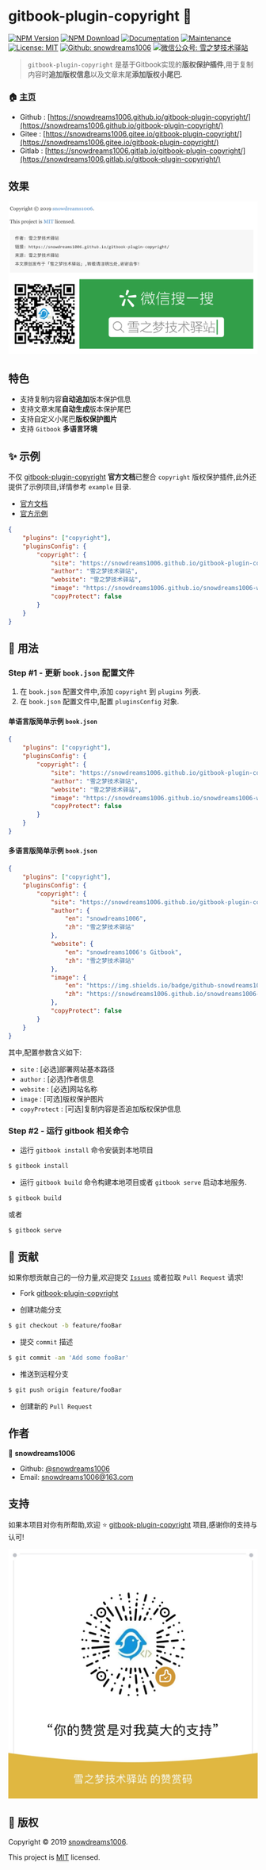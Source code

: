 # gitbook-plugin-copyright 👋

[![NPM Version](https://img.shields.io/npm/v/gitbook-plugin-copyright.svg)](https://www.npmjs.com/package/gitbook-plugin-copyright)
[![NPM Download](https://img.shields.io/npm/dt/gitbook-plugin-copyright.svg)](https://www.npmjs.com/package/gitbook-plugin-copyright)
[![Documentation](https://img.shields.io/badge/documentation-yes-brightgreen.svg)](https://github.com/snowdreams1006/gitbook-plugin-copyright#readme)
[![Maintenance](https://img.shields.io/badge/Maintained%3F-yes-green.svg)](https://github.com/snowdreams1006/gitbook-plugin-copyright/graphs/commit-activity)
[![License: MIT](https://img.shields.io/npm/l/gitbook-plugin-copyright.svg)](https://github.com/snowdreams1006/gitbook-plugin-copyright/blob/master/LICENSE)
[![Github: snowdreams1006](https://img.shields.io/badge/github-snowdreams1006-brightgreen.svg)](https://github.com/snowdreams1006)
[![微信公众号: 雪之梦技术驿站](https://img.shields.io/badge/%E5%BE%AE%E4%BF%A1%E5%85%AC%E4%BC%97%E5%8F%B7-%E9%9B%AA%E4%B9%8B%E6%A2%A6%E6%8A%80%E6%9C%AF%E9%A9%BF%E7%AB%99-brightgreen.svg)](https://snowdreams1006.github.io/snowdreams1006-wechat-public.jpeg)

> `gitbook-plugin-copyright` 是基于Gitbook实现的**版权保护插件**,用于复制内容时**追加版权信息**以及文章末尾**添加版权小尾巴**.

### 🏠 [主页](https://github.com/snowdreams1006/gitbook-plugin-copyright#readme)

- Github : [https://snowdreams1006.github.io/gitbook-plugin-copyright/](https://snowdreams1006.github.io/gitbook-plugin-copyright/)
- Gitee : [https://snowdreams1006.gitee.io/gitbook-plugin-copyright/](https://snowdreams1006.gitee.io/gitbook-plugin-copyright/)
- Gitlab : [https://snowdreams1006.gitlab.io/gitbook-plugin-copyright/](https://snowdreams1006.gitlab.io/gitbook-plugin-copyright/)

## 效果

![copyright-use-preview.png](copyright-use-preview.png)

## 特色

- 支持复制内容**自动追加**版本保护信息
- 支持文章末尾**自动生成**版本保护尾巴
- 支持自定义小尾巴**版权保护图片**
- 支持 `Gitbook` **多语言环境**

## ✨ 示例

不仅 [gitbook-plugin-copyright](https://github.com/snowdreams1006/gitbook-plugin-copyright) **官方文档**已整合 `copyright` 版权保护插件,此外还提供了示例项目,详情参考 `example` 目录.

- [官方文档](https://github.com/snowdreams1006/gitbook-plugin-copyright/tree/master/docs)
- [官方示例](https://github.com/snowdreams1006/gitbook-plugin-copyright/tree/master/example)

```json
{
    "plugins": ["copyright"],
    "pluginsConfig": {
        "copyright": {
            "site": "https://snowdreams1006.github.io/gitbook-plugin-copyright",
            "author": "雪之梦技术驿站",
            "website": "雪之梦技术驿站",
            "image": "https://snowdreams1006.github.io/snowdreams1006-wechat-open.png",
            "copyProtect": false
        }
    }
}
```

## 🚀 用法

### Step #1 - 更新 `book.json` 配置文件

1. 在 `book.json` 配置文件中,添加 `copyright` 到 `plugins` 列表.
2. 在 `book.json` 配置文件中,配置 `pluginsConfig` 对象.

#### 单语言版简单示例 `book.json` 

```json
{
    "plugins": ["copyright"],
    "pluginsConfig": {
        "copyright": {
            "site": "https://snowdreams1006.github.io/gitbook-plugin-copyright",
            "author": "雪之梦技术驿站",
            "website": "雪之梦技术驿站",
            "image": "https://snowdreams1006.github.io/snowdreams1006-wechat-open.png",
            "copyProtect": false
        }
    }
}
```

#### 多语言版简单示例 `book.json` 

```json
{
    "plugins": ["copyright"],
    "pluginsConfig": {
        "copyright": {
            "site": "https://snowdreams1006.github.io/gitbook-plugin-copyright",
            "author": {
                "en": "snowdreams1006",
                "zh": "雪之梦技术驿站"
            },
            "website": {
                "en": "snowdreams1006's Gitbook",
                "zh": "雪之梦技术驿站"
            },
            "image": {
                "en": "https://img.shields.io/badge/github-snowdreams1006-brightgreen.svg",
                "zh": "https://snowdreams1006.github.io/snowdreams1006-wechat-open.png"
            },
            "copyProtect": false
        }
    }
}
```

其中,配置参数含义如下: 

- `site` : [必选]部署网站基本路径
- `author` : [必选]作者信息
- `website` : [必选]网站名称
- `image` : [可选]版权保护图片
- `copyProtect` : [可选]复制内容是否追加版权保护信息

### Step #2 - 运行 gitbook 相关命令

- 运行 `gitbook install` 命令安装到本地项目

```bash
$ gitbook install
```

- 运行 `gitbook build` 命令构建本地项目或者 `gitbook serve` 启动本地服务.

```bash
$ gitbook build
```

或者

```bash
$ gitbook serve
```

## 🤝 贡献

如果你想贡献自己的一份力量,欢迎提交 [`Issues`](https://github.com/snowdreams1006/gitbook-plugin-copyright/issues) 或者拉取 `Pull Request` 请求!

- Fork [gitbook-plugin-copyright](https://github.com/snowdreams1006/gitbook-plugin-copyright/fork)

- 创建功能分支

```bash
$ git checkout -b feature/fooBar
```

- 提交 `commit` 描述

```bash
$ git commit -am 'Add some fooBar'
```

- 推送到远程分支

```bash
$ git push origin feature/fooBar
```

- 创建新的 `Pull Request`

## 作者

👤 **snowdreams1006**

- Github: [@snowdreams1006](https://github.com/snowdreams1006)
- Email: [snowdreams1006@163.com](mailto:snowdreams1006@163.com)

## 支持

如果本项目对你有所帮助,欢迎 ⭐️ [gitbook-plugin-copyright](https://github.com/snowdreams1006/gitbook-plugin-copyright) 项目,感谢你的支持与认可!

![snowdreams1006-wechat-donate.jpg](snowdreams1006-wechat-donate.jpg)

## 📝 版权

Copyright © 2019 [snowdreams1006](https://github.com/snowdreams1006).

This project is [MIT](https://github.com/snowdreams1006/gitbook-plugin-copyright/blob/master/LICENSE) licensed.
